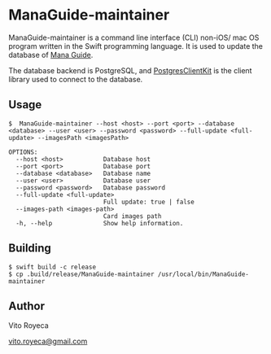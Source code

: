# ManaGuide-maintainer

ManaGuide-maintainer is a command line interface (CLI) non-iOS/ mac OS program written in the Swift programming language. It is used to update the database of [Mana Guide](https://github.com/vito-royeca/ManaGuide).

The database backend is PostgreSQL, and [PostgresClientKit](https://github.com/codewinsdotcom/PostgresClientKit) is the client library used to connect to the database.

## Usage

    $  ManaGuide-maintainer --host <host> --port <port> --database <database> --user <user> --password <password> --full-update <full-update> --imagesPath <imagesPath>

    OPTIONS:
      --host <host>           Database host
      --port <port>           Database port
      --database <database>   Database name
      --user <user>           Database user
      --password <password>   Database password
      --full-update <full-update>
                              Full update: true | false
      --images-path <images-path>
                              Card images path                        
      -h, --help              Show help information. 

## Building

    $ swift build -c release
    $ cp .build/release/ManaGuide-maintainer /usr/local/bin/ManaGuide-maintainer

## Author

Vito Royeca

vito.royeca@gmail.com

